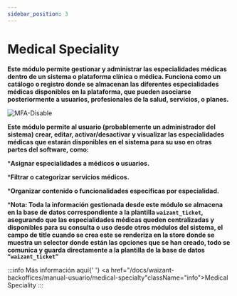 ```yaml
---
sidebar_position: 3
---
```


# Medical Speciality

**Este módulo permite gestionar y administrar las especialidades médicas dentro de un sistema o plataforma clínica o médica. Funciona como un catálogo o registro donde se almacenan las diferentes especialidades médicas disponibles en la plataforma, que pueden asociarse posteriormente a usuarios, profesionales de la salud, servicios, o planes.**

![MFA-Disable](/img/backoffice-user/medical_speciality_backoffice.png)

**Este módulo permite al usuario (probablemente un administrador del sistema) crear, editar, activar/desactivar y visualizar las especialidades médicas que estarán disponibles en el sistema para su uso en otras partes del software, como:**

***Asignar especialidades a médicos o usuarios.**

***Filtrar o categorizar servicios médicos.**

***Organizar contenido o funcionalidades específicas por especialidad.**

***Nota: Toda la información gestionada desde este módulo se almacena en la base de datos correspondiente a la plantilla `waizant_ticket`, asegurando que las especialidades médicas queden centralizadas y disponibles para su consulta o uso desde otros módulos del sistema, el campo de title cuando se crea este se renderiza en la store donde se muestra un selector donde están las opciones que se han creado, todo se comunica y guarda directamente a la plantilla de la base de datos `“waizant_ticket”`**

:::info
Más información aquí{' '}
<a href="/docs/waizant-backoffices/manual-usuario/medical-specialty"className="info">Medical Speciality</a>
:::
